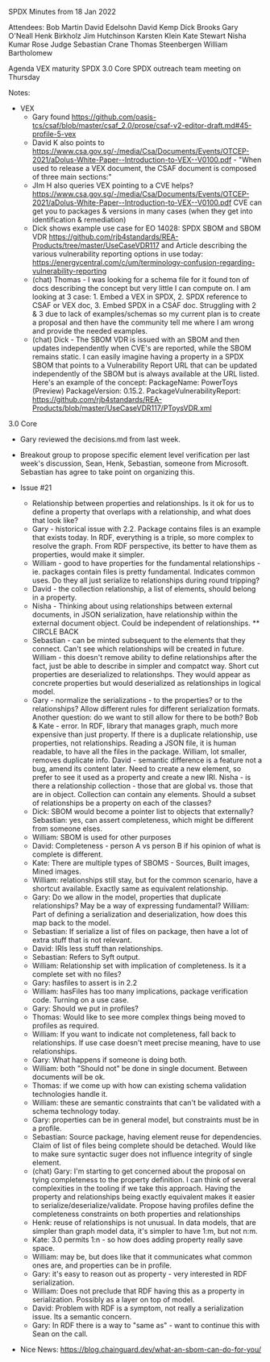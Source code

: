 SPDX Minutes from 18 Jan 2022

Attendees:
    Bob Martin
    David Edelsohn
    David Kemp
    Dick Brooks
    Gary O'Neall
    Henk Birkholz
    Jim Hutchinson
    Karsten Klein
    Kate Stewart
    Nisha Kumar
    Rose Judge
    Sebastian Crane
    Thomas Steenbergen
    William Bartholomew
    
Agenda
     VEX maturity
     SPDX 3.0 Core
     SPDX outreach team meeting on Thursday

Notes:
  * VEX
    * Gary found https://github.com/oasis-tcs/csaf/blob/master/csaf_2.0/prose/csaf-v2-editor-draft.md#45-profile-5-vex
    * David K also points to https://www.csa.gov.sg/-/media/Csa/Documents/Events/OTCEP-2021/aDolus-White-Paper--Introduction-to-VEX--V0100.pdf   - "When used to release a VEX document, the CSAF document
is composed of three main sections:"
    * JIm H also queries VEX pointing to a CVE helps?  https://www.csa.gov.sg/-/media/Csa/Documents/Events/OTCEP-2021/aDolus-White-Paper--Introduction-to-VEX--V0100.pdf  CVE can get you to packages & versions in many cases (when they get into identification & remediation)
    * Dick shows example use case for EO 14028: SPDX SBOM and SBOM VDR https://github.com/rjb4standards/REA-Products/tree/master/UseCaseVDR117 and Article describing the various vulnerability reporting options in use today: https://energycentral.com/c/um/terminology-confusion-regarding-vulnerability-reporting
    * (chat) Thomas -  I was looking for a schema file for it found ton of docs describing the concept but very little I can compute on.  I am looking at 3 case: 1. Embed a VEX in SPDX, 2. SPDX reference to CSAF or VEX doc, 3. Embed SPDX in a CSAF doc.   Struggling with 2 & 3 due to lack of examples/schemas so my current plan is to create a proposal and then have the community tell me where I am wrong and provide the needed examples.
    * (chat) Dick - The SBOM VDR is issued with an SBOM and then updates independently when CVE's are reported, while the SBOM remains static.  I can easily imagine having a property in a SPDX SBOM that points to a Vulnerability Report URL that can be updated independently of the SBOM but is always available at the URL listed.  Here's an example of the concept: PackageName: PowerToys (Preview)
PackageVersion: 0.15.2. PackageVulnerabilityReport: https://github.com/rjb4standards/REA-Products/blob/master/UseCaseVDR117/PToysVDR.xml
        
3.0 Core
  * Gary reviewed the decisions.md from last week. 
  * Breakout group to propose specific element level verification per last week's discussion,  Sean, Henk, Sebastian, someone from Microsoft.    Sebastian has agree to take point on organizing this.
  * Issue #21
     * Relationship between properties and relationships.   Is it ok for us to define a property that overlaps with a relationship, and what does that look like?
     * Gary - historical issue with 2.2.   Package contains files is an example that exists today.   In RDF, everything is a triple, so more complex to resolve the graph.   From RDF perspective, its better to have them as properties, would make it simpler. 
     * William - good to have properties for the fundamental relationships - ie. packages contain files is pretty fundamental.   Indicates common uses.   Do they all just serialize to relationships during round tripping?   
     * David - the collection relationship, a list of elements, should belong in a property. 
     * Nisha - Thinking about using relationships between external documents, in JSON serialization, have relationship within the external document object.   Could be independent of relationships.    **  CIRCLE BACK
     * Sebastian - can be minted subsequent to the elements that they connect.   Can't see which relationships will be created in future.    William - this doesn't remove ability to define relationships after the fact, just be able to describe in simpler and compatct way.   Short cut properties are deserialized to relationshps.   They would appear as concrete properties but would deserialized as relationships in logical model. 
     * Gary - normalize the serializations - to the properties?  or to the relationships?   Allow different rules for different serialization formats.    Another question: do we want to still allow for there to be both?    Bob & Kate - error.    In RDF, library that manages graph,  much more expensive than just property.   If there is a duplicate relationship, use properties, not relationships.   Reading a JSON file, it is human readable, to have all the files in the package.   William, lot smaller, removes duplicate info.   David - semantic difference is a feature not a bug,  amend its content later.  Need to create a new element,  so prefer to see it used as a property and create a new IRI.   Nisha - is there a relationship collection - those that are global vs. those that are in object.     Collection can contain any elements.  Should a subset of relationships be a property on each of the classes?  
     * Dick: SBOM would become a pointer list to objects that externally?  Sebastian:  yes, can assert completeness, which might be different from someone elses. 
     * William:  SBOM is used for other purposes
     * David: Completeness - person A vs person B if his opinion of what is complete is different. 
     * Kate: There are multiple types of SBOMS - Sources, Built images, Mined images.
     * William:  relationships still stay, but for the common scenario, have a shortcut available.  Exactly same as equivalent relationship.  
     * Gary:  Do we allow in the model, properties that duplicate relationships?   May be a way of expressing fundamental?   William:  Part of defining a serialization and deserialization, how does this map back to the model.   
     * Sebastian:  If serialize a list of files on package, then have a lot of extra stuff that is not relevant.
     * David:  IRIs less stuff than relationships. 
     * Sebastian: Refers to Syft output.
     * William:  Relationship set with implication of completeness.   Is it a complete set with no files?    
     * Gary: hasfiles to assert is in 2.2
     * William:  hasFiles has too many implications,   package verification code.   Turning on a use case.
     * Gary:  Should we put in profiles?   
     * Thomas:  Would like to see more complex things being moved to profiles as required. 
     * William:  If you want to indicate not completeness, fall back to relationships.   If use case doesn't meet precise meaning, have to use relationships.   
     * Gary:  What happens if someone is doing both.
     * William:  both "Should not" be done in single document.   Between documents will be ok.   
     * Thomas:  if we come up with how can existing schema validation technologies handle it.
     * William:  these are semantic constraints that can't be validated with a schema technology today.
     * Gary:  properties can be in general model, but constraints must be in a profile. 
     * Sebastian:  Source package, having element reuse for dependencies.   Claim of list of files being complete should be detached.   Would like to make sure syntactic suger does not influence integrity of single element.
     * (chat) Gary: I'm starting to get concerned about the proposal on tying completeness to the property definition.  I can think of several complexities in the tooling if we take this approach.   Having the property and relationships being exactly equivalent makes it easier to serialize/deserialize/validate.  Propose having profiles define the completeness constraints on both properties and relationships
     * Henk: reuse of relationships is not unusual.   In data models, that are simpler than graph model data, it's simpler to have 1:m, but not n:m. 
     * Kate:  3.0 permits 1:n - so how does adding property really save space.   
     * William:  may be,   but does like that it communicates what common ones are,  and properties can be in profile. 
     * Gary:  it's easy to reason out as property - very interested in RDF serialization.   
     * William:  Does not preclude that RDF having this as a property in serialization.   Possibly as a layer on top of model. 
     * David:  Problem with RDF is a symptom, not really a serialization issue.    Its a semantic concern.   
     * Gary: In RDF there is a way to "same as"   - want to continue this with Sean on the call. 
     
* Nice News: https://blog.chainguard.dev/what-an-sbom-can-do-for-you/

